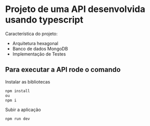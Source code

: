 # Projeto de uma API desenvolvida usando typescript

Característica do projeto:

- Arquitetura hexagonal
- Banco de dados MongoDB
- Implementação de Testes

## Para executar a API rode o comando

Instalar as bibliotecas

```sh
npm install
ou
npm i
```

Subir a aplicação

```sh
npm run dev
```
